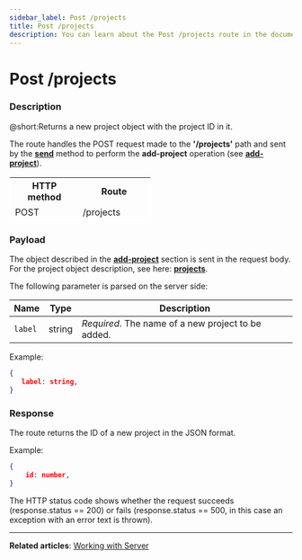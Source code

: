 ```yaml
---
sidebar_label: Post /projects
title: Post /projects
description: You can learn about the Post /projects route in the documentation of the DHTMLX JavaScript To Do List library. Browse developer guides and API reference, try out code examples and live demos, and download a free 30-day evaluation version of DHTMLX To Do List.
---
```


# Post /projects

### Description

@short:Returns a new project object with the project ID in it.

The route handles the POST request made to the **'/projects'** path and sent by the [**send**](api/rest_api/methods/send_method.md) method to perform the **add-project** operation (see [**add-project**](api/methods/addproject_method.md)). 


<table style="border: 1px solid white; border-collapse: collapse; width:50%">
<thead style="border: 1px solid white; border-collapse: collapse;">
<th style="width:25%">HTTP method</th>
<th style="width:25%">Route</th>
</thead>
<tbody style="border: 1px solid white; border-collapse: collapse">
<tr>
<td>POST</td>
<td>/projects</td>
</tr>
</tbody>
</table>


### Payload

The object described in the [**add-project**](api/events/addproject_event.md) section is sent in the request body.
For the project object description, see here: [**projects**](api/configs/projects_config.md).

The following parameter is parsed on the server side:

| Name       | Type        | Description |
| ----------- | ----------- | ----------- |
| `label`       |  string  | *Required*. The name of a new project to be added.|


Example:

~~~json
{
   label: string,
}
~~~

### Response

The route returns the ID of a new project in the JSON format. 

Example:

~~~json
{
    id: number,
}
~~~

 
The HTTP status code shows whether the request succeeds (response.status == 200) or fails (response.status == 500, in this case an exception with an error text is thrown).

---

**Related articles**: [Working with Server](guides/working_with_server.md)